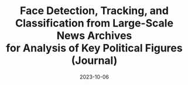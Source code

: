 ---
title: "Face Detection, Tracking, and Classification from Large-Scale News Archives<br>for Analysis of Key Political Figures <br> (Journal)"
collection: publications
permalink: /publication/2022-PA-TVAnalysis
excerpt: 
date: 2023-10-06
authors: "<u>A. Girbau</u>, T. Kobayashi, Y. Matsui, B. Renoust, S. Satoh"
venue: 'Political Analysis'
uri: ''
bibtex: /files/2023-PA-Politics_bib.txt
pdf: "https://www.cambridge.org/core/services/aop-cambridge-core/content/view/B581583F0B7751C5C0E91EDEB93B2551/S1047198723000335a.pdf/face-detection-tracking-and-classification-from-large-scale-news-archives-for-analysis-of-key-political-figures.pdf"
teaser: /images/JP_actors.jpg
project: "https://www.cambridge.org/core/journals/political-analysis/article/face-detection-tracking-and-classification-from-largescale-news-archives-for-analysis-of-key-political-figures/B581583F0B7751C5C0E91EDEB93B2551"
---